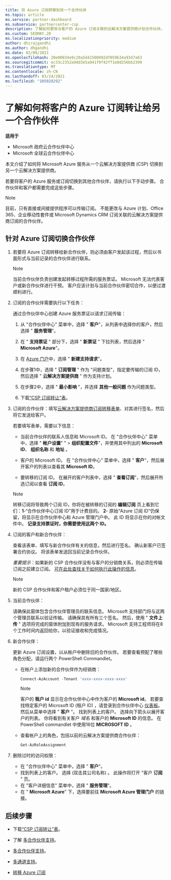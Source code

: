 ```yaml
---
title: 将 Azure 订阅转移到另一个合作伙伴
ms.topic: article
ms.service: partner-dashboard
ms.subservice: partnercenter-csp
description: 了解如何更改与客户的 Azure 订阅关联的云解决方案提供商计划合作伙伴。
ms.custom: SEOMAY.20
ms.localizationpriority: medium
author: dhirajgandhi
ms.author: dhgandhi
ms.date: 02/09/2021
ms.openlocfilehash: 20e00034e9c20a5d41500892df059b34a9347a63
ms.sourcegitcommit: ec33c2352a9dd3e5a941f0f42ff1e8d256bb2399
ms.translationtype: MT
ms.contentlocale: zh-CN
ms.lasthandoff: 03/24/2021
ms.locfileid: "105028292"
---
```

# <a name="learn-how-to-transfer-a-customers-azure-subscriptions-to-another-partner"></a>了解如何将客户的 Azure 订阅转让给另一个合作伙伴

**适用于**

- Microsoft 政府云合作伙伴中心
- Microsoft 全球云合作伙伴中心

本文介绍了如何将 Microsoft Azure 服务从一个云解决方案提供商 (CSP) 切换到另一个云解决方案提供商。

若要将客户的 Azure 服务或订阅切换到其他合作伙伴，请执行以下手动步骤。 合作伙伴和客户都需要完成这些步骤。

>[!Note]  
>目前，只有直接或间接提供程序可以传输订阅。
>不能更改与 Azure 计划、Office 365、企业移动性套件或 Microsoft Dynamics CRM 订阅关联的云解决方案提供商订阅的合作伙伴。

## <a name="switch-partners-for-azure-subscriptions"></a>针对 Azure 订阅切换合作伙伴

1. 若要将 Azure 订阅转移给新合作伙伴，则必须由客户发起该过程，然后以书面形式与当前记录的合作伙伴进行联系。

   >[!Note]
   > 当前合作伙伴负责创建发起转移过程所需的服务票证。 Microsoft 无法代表客户或新合作伙伴进行干预。 客户应该计划与当前合作伙伴密切合作，以便过渡顺利进行。

2. 订阅的合作伙伴需要执行以下任务：

   通过合作伙伴中心创建 Azure 服务票证以请求订阅传输：

   1. 从 "合作伙伴中心" 菜单中，选择 " **客户**"，从列表中选择你的客户，然后选择 " **服务管理**"。

   2. 在 " **支持票证** " 部分下，选择 " **新票证** " 下拉列表，然后选择 " **Microsoft Azure**"。
   
   3. 在 [Azure 门户](https://portal.azure.com)中，选择 " **新建支持请求**"。
   
   4. 在步骤1中，选择 " **订阅管理** " 作为 "问题类型"，指定要传输的订阅 ID，然后选择 " **云解决方案提供商** " 作为支持计划。
   
   5. 在步骤2中，选择 " **最小影响** "，并选择 **其他一般问题** 作为问题类型。
   
   6. 下载[“CSP 订阅转让”表](https://query.prod.cms.rt.microsoft.com/cms/api/am/binary/RWwTWC)。

3. 订阅的合作伙伴：填写[云解决方案提供商订阅转移表单](https://query.prod.cms.rt.microsoft.com/cms/api/am/binary/RWwTWC)、对其进行签名，然后将它发送给客户。 

   若要填写表单，需要以下信息：

   - 当前合作伙伴的联系人信息和 Microsoft ID。 在 "合作伙伴中心" 菜单中，选择 " **帐户设置**" " &gt; **组织配置文件**"，并使用其中列出的 **Microsoft ID**、 **组织名称** 和 **地址** 。

   - 客户的 Microsoft ID。 在 "合作伙伴中心" 菜单中，选择 " **客户**"，然后展开客户的列表以查看其 **Microsoft ID**。

   - 要转移的订阅 ID。 在展开的客户列表中，选择 " **查看订阅**"，然后展开所选订阅以查看 **订阅 ID**。

   >[!Note]
   >转移订阅将导致两个订阅 ID，你将在被转移的订阅的 **编辑订阅** 页上看到它们：**1**-“合作伙伴中心订阅 ID”用于计费目的。 **2**- 原始“Azure 订阅 ID”仍保留，将显示在合作伙伴中心和 Azure 管理门户中。 此 ID 将显示在你的对帐文件中。  **记录支持票证时，你需要使用这两个 ID。**

4. 订阅的客户和新合作伙伴：

   查看该表单、填写与新合作伙伴有关的信息，然后进行签名。 确认新客户已签署合约协议。 将该表单发送回当前记录合作伙伴。

   *重要提示*：如果新的 CSP 合作伙伴没有与客户的分销商关系，则必须在传输订阅之前建立订阅。 [可在此处查找关于如何执行此操作的信息](request-a-relationship-with-a-customer.md)。

   >[!Note]
   >新的 CSP 合作伙伴和客户租户必须位于同一国家/地区。 

5. 当前合作伙伴：

   请确保此窗体包含合作伙伴管理员的联系信息。 Microsoft 支持部门将与这两个管理员联系以验证传输。 请确保具有所有三个签名。 然后，使用 " **文件上传** " 选项将完成的窗体附加到现有的服务请求。 Microsoft 支持工程师将在8个工作时间内返回给你，以验证接收和完成情况。

6. 新合作伙伴：

   更新 Azure 订阅设置，以从帐户中删除旧的合作伙伴。 若要查看预配了哪些角色分配，请运行两个 PowerShell Commandlet。

   - 在帐户上添加新的合作伙伴作为经销商：

     ```powershell
     Connect-AzAccount -Tenant 'xxxx-xxxx-xxxx-xxxx'
     ```

     >[!NOTE]
     > 客户的 **租户 id** 显示在合作伙伴中心中作为客户的 **Microsoft id**。 若要查找特定客户的 Microsoft ID (租户 ID) ，请登录到合作伙伴中心 [仪表板](https://partner.microsoft.com/dashboard)。 然后从菜单中选择 " **客户** "。 找到列表上的客户。 选择向下箭头以展开客户的列表。 你将看到有关客户 *域名* 和客户的 **Microsoft ID** 的信息。 在 PowerShell commandlet 中使用16位 **MICROSOFT ID** 。

   - 查看帐户上的角色，包括以前的云解决方案提供商合作伙伴：

     ```powershell
     Get-AzRoleAssignment
     ```

7. 删除过时的访问权限：

   - 在 "合作伙伴中心" 菜单中，选择 " **客户**"。
   - 找到列表上的客户。 选择 (双击其公司名称) 。 此操作将打开 "客户 **订阅** " 页。
   - 在 "客户详细信息" 菜单中，选择 " **服务管理**"。
   - 在 " **Microsoft Azure**" 下，选择要前往 **Microsoft Azure 管理门户** 的链接。

## <a name="next-steps"></a>后续步骤

- 下载[“CSP 订阅转让”表](https://query.prod.cms.rt.microsoft.com/cms/api/am/binary/RE4ATIA)。

- 了解 [多合作伙伴支持](multipartner.md)。

- [多合作伙伴支持](multipartner.md)。
- [多通道支持](multichannel.md)。
- [转移 Azure 订阅](/azure/cost-management-billing/manage/transfer-subscriptions-subscribers-csp)